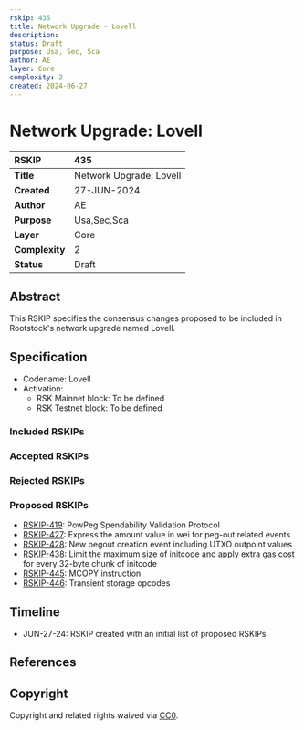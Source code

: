 ```yaml
---
rskip: 435
title: Network Upgrade - Lovell
description: 
status: Draft
purpose: Usa, Sec, Sca
author: AE
layer: Core
complexity: 2
created: 2024-06-27
---
```

# Network Upgrade: Lovell

|RSKIP          | 435                        |
| :------------ |:---------------------------|
|**Title**      | Network Upgrade: Lovell    |
|**Created**    | 27-JUN-2024                |
|**Author**     | AE                         |
|**Purpose**    | Usa,Sec,Sca                |
|**Layer**      | Core                       |
|**Complexity** | 2                          |
|**Status**     | Draft                      |

## Abstract

This RSKIP specifies the consensus changes proposed to be included in Rootstock's network upgrade named Lovell.

## Specification

- Codename: Lovell
- Activation:
	- RSK Mainnet block: To be defined
	- RSK Testnet block: To be defined

### Included RSKIPs


### Accepted RSKIPs


### Rejected RSKIPs


### Proposed RSKIPs

- [RSKIP-419](https://github.com/rsksmart/RSKIPs/blob/master/IPs/RSKIP419.md): PowPeg Spendability Validation Protocol
- [RSKIP-427](https://github.com/rsksmart/RSKIPs/blob/master/IPs/RSKIP427.md): Express the amount value in wei for peg-out related events
- [RSKIP-428](https://github.com/rsksmart/RSKIPs/blob/master/IPs/RSKIP428.md): New pegout creation event including UTXO outpoint values
- [RSKIP-438](https://github.com/rsksmart/RSKIPs/blob/master/IPs/RSKIP438.md): Limit the maximum size of initcode and apply extra gas cost for every 32-byte chunk of initcode
- [RSKIP-445](https://github.com/rsksmart/RSKIPs/blob/master/IPs/RSKIP445.md): MCOPY instruction
- [RSKIP-446](https://github.com/rsksmart/RSKIPs/blob/master/IPs/RSKIP446.md): Transient storage opcodes

## Timeline

- JUN-27-24: RSKIP created with an initial list of proposed RSKIPs

## References

## Copyright

Copyright and related rights waived via [CC0](https://creativecommons.org/publicdomain/zero/1.0/).

